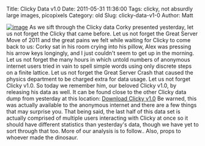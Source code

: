 Title: Clicky Data v1.0
Date: 2011-05-31 11:36:00
Tags: clicky, not absurdly large images, picopixels
Category: old
Slug: clicky-data-v1-0
Author: Matt


[![image](http://2.bp.blogspot.com/-2c6Bjhd3XmI/TeUNGvesUiI/AAAAAAAAB6I/5ndWL1d8AXQ/s400/snap.png)](http://2.bp.blogspot.com/-2c6Bjhd3XmI/TeUNGvesUiI/AAAAAAAAB6I/5ndWL1d8AXQ/s1600/snap.png)
As we sift through the Clicky data Corky presented yesterday, let us not
forget the Clicky that came before.
Let us not forget the Great Server Move of 2011 and the great pains we
felt while waiting for Clicky to come back to us: Corky sat in his room
crying into his pillow, Alex was pressing his arrow keys longingly, and
I just couldn't seem to get up in the morning. Let us not forget the
many hours in which untold numbers of anonymous internet users tried in
vain to spell simple words using only discrete steps on a finite
lattice. Let us not forget the Great Server Crash that caused the
physics department to be charged extra for data usage. Let us not forget
Clicky v1.0.
So today we remember him, our beloved Clicky v1.0, by releasing his data
as well. It can be found close to the other Clicky data dump from
yesterday at this location:
[Download Clicky
v1.0](http://www.mattbierbaum.com/clicky/clickydat2.tar.bz2)
Be warned, this was actually available to the anonymous internet and
there are a few things that may surprise you. That being said, the last
half of this data set is actually comprised of multiple users
interacting with Clicky at once so it should have different statistics
than yesterday's data, though we have yet to sort through that too. More
of our analysis is to follow..
Also, props to whoever made the dinosaur.
